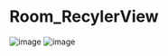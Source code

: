 # Room_RecylerView
![image](https://github.com/kashish8660/Room_RecylerView/assets/65414984/8fab6bdf-bf24-4098-83d5-6471fce250c9)
![image](https://github.com/kashish8660/Room_RecylerView/assets/65414984/c9b83da9-29f2-4a60-bf21-19ceedf2634a)
